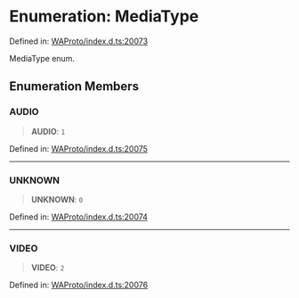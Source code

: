 # Enumeration: MediaType

Defined in: [WAProto/index.d.ts:20073](https://github.com/Fokusdotid/bail/blob/dad8cbc7bd41e0c17126095b0fc017b92c3d85cf/WAProto/index.d.ts#L20073)

MediaType enum.

## Enumeration Members

### AUDIO

> **AUDIO**: `1`

Defined in: [WAProto/index.d.ts:20075](https://github.com/Fokusdotid/bail/blob/dad8cbc7bd41e0c17126095b0fc017b92c3d85cf/WAProto/index.d.ts#L20075)

***

### UNKNOWN

> **UNKNOWN**: `0`

Defined in: [WAProto/index.d.ts:20074](https://github.com/Fokusdotid/bail/blob/dad8cbc7bd41e0c17126095b0fc017b92c3d85cf/WAProto/index.d.ts#L20074)

***

### VIDEO

> **VIDEO**: `2`

Defined in: [WAProto/index.d.ts:20076](https://github.com/Fokusdotid/bail/blob/dad8cbc7bd41e0c17126095b0fc017b92c3d85cf/WAProto/index.d.ts#L20076)
